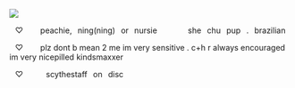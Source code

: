 ![](https://komarev.com/ghpvc/?username=your-github-username&label=♡+dickriders+♡&color=dc143c)

⠀♡⠀⠀⠀peachie,⠀ning(ning)⠀or⠀nursie
⠀⠀⠀⠀⠀she⠀chu⠀pup⠀.⠀brazilian

⠀♡⠀⠀⠀plz dont b mean 2 me im very sensitive . c+h r always encouraged im very nicepilled kindsmaxxer 

⠀♡⠀⠀⠀⠀scythestaff⠀on⠀disc

